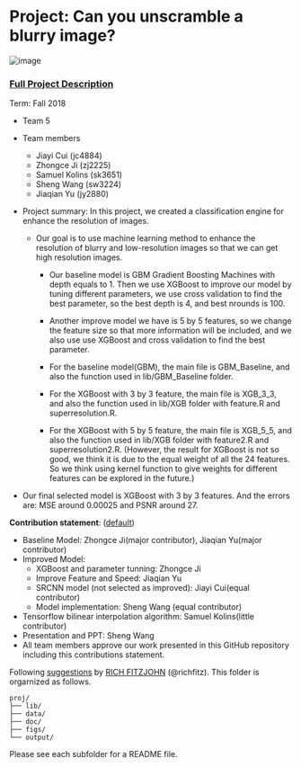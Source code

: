 # Project: Can you unscramble a blurry image? 
![image](figs/example.png)

### [Full Project Description](doc/project3_desc.md)

Term: Fall 2018

+ Team 5
+ Team members
	+ Jiayi Cui (jc4884)
	+ Zhongce Ji (zj2225)
	+ Samuel Kolins (sk3651)
	+ Sheng Wang (sw3224)
	+ Jiaqian Yu (jy2880)

+ Project summary: In this project, we created a classification engine for enhance the resolution of images.

  + Our goal is to use machine learning method to enhance the resolution of blurry and low-resolution images so that we can get high resolution images.

	+ Our baseline model is GBM Gradient Boosting Machines with depth equals to 1. Then we use XGBoost to improve our model by tuning different parameters, we use cross validation to find the best parameter, so the best depth is 4, and best nrounds is 100.
	
	+ Another improve model we have is 5 by 5 features, so we change the feature size so that more information will be included, and we also use use XGBoost and cross validation to find the best parameter.
	
	+ For the baseline model(GBM), the main file is GBM_Baseline, and also the function used in lib/GBM_Baseline folder.	
	
	+ For the XGBoost with 3 by 3 feature, the main file is XGB_3_3, and also the function used in lib/XGB folder with feature.R and superresolution.R.
	
	+ For the XGBoost with 5 by 5 feature, the main file is XGB_5_5, and also the function used in lib/XGB folder with feature2.R and superresolution2.R. (However, the result for XGBoost is not so good, we think it is due to the equal weight of all the 24 features. So we think using kernel function to give weights for different features can be explored in the future.)
	
+ Our final selected model is XGBoost with 3 by 3 features. And the errors are: MSE around 0.00025 and PSNR around 27.

**Contribution statement**: ([default](doc/a_note_on_contributions.md)) 

  + Baseline Model: Zhongce Ji(major contributor), Jiaqian Yu(major contributor)
  + Improved Model:
       + XGBoost and parameter tunning: Zhongce Ji
       + Improve Feature and Speed: Jiaqian Yu
       + SRCNN model (not selected as improved): Jiayi Cui(equal contributor)
       + Model implementation: Sheng Wang (equal contributor) 
  + Tensorflow bilinear interpolation algorithm: Samuel Kolins(little contributor)
  + Presentation and PPT: Sheng Wang
  + All team members approve our work presented in this GitHub repository including this contributions statement. 

Following [suggestions](http://nicercode.github.io/blog/2013-04-05-projects/) by [RICH FITZJOHN](http://nicercode.github.io/about/#Team) (@richfitz). This folder is orgarnized as follows.

```
proj/
├── lib/
├── data/
├── doc/
├── figs/
└── output/
```

Please see each subfolder for a README file.
